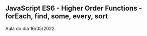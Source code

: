 ## JavaScript ES6 - Higher Order Functions - forEach, find, some, every, sort

Aula do dia 16/05/2022.